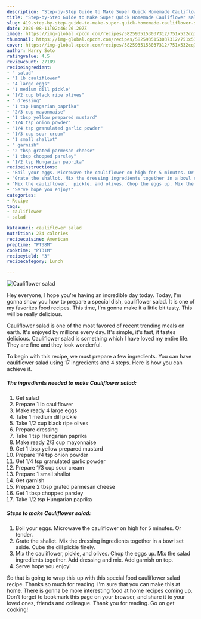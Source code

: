 ```yaml
---
description: "Step-by-Step Guide to Make Super Quick Homemade Cauliflower salad"
title: "Step-by-Step Guide to Make Super Quick Homemade Cauliflower salad"
slug: 419-step-by-step-guide-to-make-super-quick-homemade-cauliflower-salad
date: 2020-08-11T02:46:26.207Z
image: https://img-global.cpcdn.com/recipes/5825935153037312/751x532cq70/cauliflower-salad-recipe-main-photo.jpg
thumbnail: https://img-global.cpcdn.com/recipes/5825935153037312/751x532cq70/cauliflower-salad-recipe-main-photo.jpg
cover: https://img-global.cpcdn.com/recipes/5825935153037312/751x532cq70/cauliflower-salad-recipe-main-photo.jpg
author: Harry Soto
ratingvalue: 4.5
reviewcount: 27189
recipeingredient:
- " salad"
- "1 lb cauliflower"
- "4 large eggs"
- "1 medium dill pickle"
- "1/2 cup black ripe olives"
- " dressing"
- "1 tsp Hungarian paprika"
- "2/3 cup mayonnaise"
- "1 tbsp yellow prepared mustard"
- "1/4 tsp onion powder"
- "1/4 tsp granulated garlic powder"
- "1/3 cup sour cream"
- "1 small shallot"
- " garnish"
- "2 tbsp grated parmesan cheese"
- "1 tbsp chopped parsley"
- "1/2 tsp Hungarian paprika"
recipeinstructions:
- "Boil your eggs. Microwave the cauliflower on high for 5 minutes. Or tender."
- "Grate the shallot. Mix the dressing ingredients together in a bowl set aside. Cube the dill pickle finely."
- "Mix the cauliflower,  pickle, and olives. Chop the eggs up. Mix the salad ingredients together. Add dressing and mix. Add garnish on top."
- "Serve hope you enjoy!"
categories:
- Recipe
tags:
- cauliflower
- salad

katakunci: cauliflower salad 
nutrition: 234 calories
recipecuisine: American
preptime: "PT38M"
cooktime: "PT31M"
recipeyield: "3"
recipecategory: Lunch

---
```



![Cauliflower salad](https://img-global.cpcdn.com/recipes/5825935153037312/751x532cq70/cauliflower-salad-recipe-main-photo.jpg)

Hey everyone, I hope you're having an incredible day today. Today, I'm gonna show you how to prepare a special dish, cauliflower salad. It is one of my favorites food recipes. This time, I'm gonna make it a little bit tasty. This will be really delicious.



Cauliflower salad is one of the most favored of recent trending meals on earth. It's enjoyed by millions every day. It's simple, it's fast, it tastes delicious. Cauliflower salad is something which I have loved my entire life. They are fine and they look wonderful.


To begin with this recipe, we must prepare a few ingredients. You can have cauliflower salad using 17 ingredients and 4 steps. Here is how you can achieve it.

<!--inarticleads1-->

##### The ingredients needed to make Cauliflower salad:

1. Get  salad
1. Prepare 1 lb cauliflower
1. Make ready 4 large eggs
1. Take 1 medium dill pickle
1. Take 1/2 cup black ripe olives
1. Prepare  dressing
1. Take 1 tsp Hungarian paprika
1. Make ready 2/3 cup mayonnaise
1. Get 1 tbsp yellow prepared mustard
1. Prepare 1/4 tsp onion powder
1. Get 1/4 tsp granulated garlic powder
1. Prepare 1/3 cup sour cream
1. Prepare 1 small shallot
1. Get  garnish
1. Prepare 2 tbsp grated parmesan cheese
1. Get 1 tbsp chopped parsley
1. Take 1/2 tsp Hungarian paprika




<!--inarticleads2-->

##### Steps to make Cauliflower salad:

1. Boil your eggs. Microwave the cauliflower on high for 5 minutes. Or tender.
1. Grate the shallot. Mix the dressing ingredients together in a bowl set aside. Cube the dill pickle finely.
1. Mix the cauliflower,  pickle, and olives. Chop the eggs up. Mix the salad ingredients together. Add dressing and mix. Add garnish on top.
1. Serve hope you enjoy!




So that is going to wrap this up with this special food cauliflower salad recipe. Thanks so much for reading. I'm sure that you can make this at home. There is gonna be more interesting food at home recipes coming up. Don't forget to bookmark this page on your browser, and share it to your loved ones, friends and colleague. Thank you for reading. Go on get cooking!
